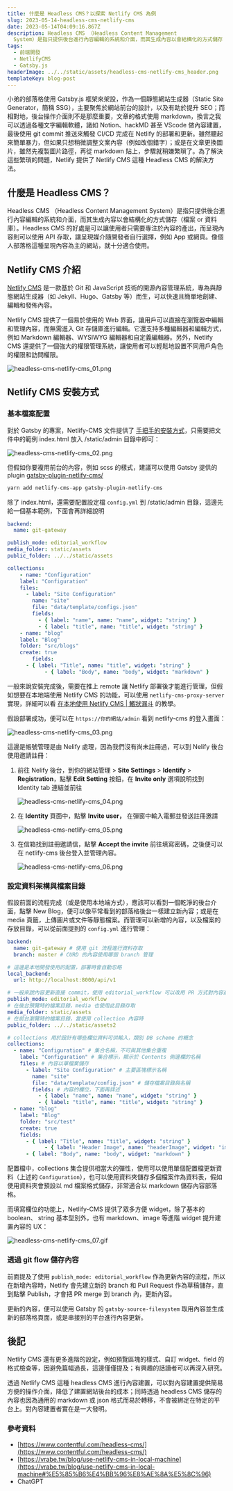 ```yaml
---
title: 什麼是 Headless CMS？以探索 Netlify CMS 為例
slug: 2023-05-14-headless-cms-netlify-cms
date: 2023-05-14T04:09:16.867Z
description: Headless CMS （Headless Content Management
  System）是指只提供後台進行內容編輯的系統和介面，而其生成內容以會結構化的方式儲存
tags:
  - 前端開發
  - NetlifyCMS
  - Gatsby.js
headerImage: ../../static/assets/headless-cms-netlify-cms_header.png
templateKey: blog-post
---
```

小弟的部落格使用 Gatsby.js 框架來架設，作為一個靜態網站生成器（Static Site Generator，簡稱 SSG），主要聚焦於網站前台的設計，以及有助於提升 SEO；而相對地，後台操作介面則不是那麼重要，文章的格式使用 markdown，換言之我可以透過各種文字編輯軟體，諸如 Notion、hackMD 甚至 VScode 做內容建置，最後使用 git commit 推送來觸發 CI/CD 完成在 Netlify 的部署和更新。雖然聽起來簡單暴力，但如果只想稍微調整文案內容（例如改個錯字）；或是在文章更換圖片，雖然先複製圖片路徑，再從 markdown 貼上，步驟就稍嫌繁瑣了。為了解決這些繁瑣的問題，Netlify 提供了 Netlify CMS 這種 Headless CMS 的解決方法。

## 什麼是 Headless CMS？

Headless CMS （Headless Content Management System）是指只提供後台進行內容編輯的系統和介面，而其生成內容以會結構化的方式儲存（檔案 or 資料庫）。Headless CMS 的好處是可以讓使用者只需要專注於內容的產出，而呈現內容則可以使用 API 存取，讓呈現媒介隨開發者自行選擇，例如 App 或網頁。像個人部落格這種呈現內容為主的網站，就十分適合使用。

## Netlify CMS 介紹

[Netlify CMS](https://docs-starters--netlify-cms-www.netlify.app/) 是一款基於 Git 和 JavaScript 技術的開源內容管理系統，專為與靜態網站生成器（如 Jekyll、Hugo、Gatsby 等）而生，可以快速且簡單地創建、編輯和發佈內容。

Netlify CMS 提供了一個易於使用的 Web 界面，讓用戶可以直接在瀏覽器中編輯和管理內容，而無需進入 Git 存儲庫進行編輯。它還支持多種編輯器和編輯方式，例如 Markdown 編輯器、WYSIWYG 編輯器和自定義編輯器。另外，Netlify CMS 還提供了一個強大的權限管理系統，讓使用者可以輕鬆地設置不同用戶角色的權限和訪問權限。

![headless-cms-netlify-cms_01.png](../../static/assets/headless-cms-netlify-cms_01.png)

## Netlify CMS 安裝方式

### 基本檔案配置

對於 Gatsby 的專案，Netlify-CMS 文件提供了 [手把手的安裝方式](https://www.notion.so/Headless-CMS-Netlify-CMS-fcce433759d94dfd9284668ffefc80e7)，只需要把文件中的範例 index.html 放入 /static/admin 目錄中即可：

![headless-cms-netlify-cms_02.png](../../static/assets/headless-cms-netlify-cms_02.png)

但假如你要複用前台的內容，例如 scss 的樣式，建議可以使用 Gatsby 提供的 plugin [gatsby-plugin-netlify-cms/](https://www.gatsbyjs.com/plugins/gatsby-plugin-netlify-cms/)

```jsx
yarn add netlify-cms-app gatsby-plugin-netlify-cms
```

除了 index.html，還需要配置設定檔 `config.yml` 到 /static/admin 目錄，這邊先給一個基本範例，下面會再詳細說明

```yaml
backend:
  name: git-gateway

publish_mode: editorial_workflow
media_folder: static/assets
public_folder: ../../static/assets

collections:
	- name: "Configuration"
    label: "Configuration"
    files:
      - label: "Site Configuration"
        name: "site"
        file: "data/template/configs.json"
        fields:
          - { label: "name", name: "name", widget: "string" }
          - { label: "title", name: "title", widget: "string" }
	- name: "blog"
    label: "Blog"
    folder: "src/blogs"
    create: true
		fields:
      - { label: "Title", name: "title", widget: "string" }
			- { label: "Body", name: "body", widget: "markdown" }
```

一般來說安裝完成後，需要在推上 remote 讓 Netlify 部署後才能進行管理，但假如想要在本地端使用 Netlify CMS 的功能，可以使用 `netlify-cms-proxy-server` 實現，詳細可以看 [在本地使用 Netlify CMS | 鰭狀漏斗](https://vrabe.tw/blog/use-netlify-cms-in-local-machine#%E8%A8%AD%E5%AE%9A%E6%B5%81%E7%A8%8B) 的教學。

假設部署成功，便可以在 `https://你的網站/admin` 看到 netlify-cms 的登入畫面：

![headless-cms-netlify-cms_03.png](../../static/assets/headless-cms-netlify-cms_03.png)

這邊是帳號管理是由 Nelify 處理，因為我們沒有尚未註冊過，可以到 Nelify 後台使用邀請註冊：

1. 前往 Nelify 後台，到你的網站管理 > **Site Settings** > **Identify** > **Registration**，點擊 **Edit Setting** 按鈕，在 **Invite only** 選項說明找到 Identity tab 連結並前往
    
    ![headless-cms-netlify-cms_04.png](../../static/assets/headless-cms-netlify-cms_04.png)
    
2. 在 **Identity** 頁面中，點擊 **Invite user，** 在彈窗中輸入電郵並發送註冊邀請
    
    ![headless-cms-netlify-cms_05.png](../../static/assets/headless-cms-netlify-cms_05.png)
    
3. 在信箱找到註冊邀請信，點擊 **Accept the invite** 前往填寫密碼，之後便可以在 netlify-cms 後台登入並管理內容。
    
    ![headless-cms-netlify-cms_06.png](../../static/assets/headless-cms-netlify-cms_06.png)
    

### 設定資料架構與檔案目錄

假設前面的流程完成（或是使用本地端方式），應該可以看到一個乾淨的後台介面，點擊 New Blog，便可以像平常看到的部落格後台一樣建立新內容；或是在 media 頁籤，上傳圖片或文件等靜態檔案。而管理可以新增的內容，以及檔案的存放目錄，可以從前面提到的 `config.yml` 進行管理：

```yaml
backend:
  name: git-gateway # 使用 git 流程進行資料存取
  branch: master # CURD 的內容使用哪個 branch 管理

# 這邊是本地開發使用的配置，部署時會自動忽略
local_backend: 
  url: http://localhost:8000/api/v1

# 一般來說內容更新直接 commit，使用 editorial_workflow 可以改用 PR 方式對內容進行暫存
publish_mode: editorial_workflow
# 在後台預覽時的檔案目錄，media 也使用此目錄存取
media_folder: static/assets
# 在前台瀏覽時的檔案目錄，當使用 collection 內容時
public_folder: ../../static/assets2

# collections 用於設計有哪些欄位資料可供輸入，類別 DB scheme 的概念
collections:
  - name: "Configuration" # 集合名稱，不可與其他集合重複
    label: "Configuration" # 集合標示，顯示於 Contents 側邊欄的名稱
    files: # 內容以單檔案儲存
      - label: "Site Configuration" # 主要區塊標示名稱
        name: "site"
        file: "data/template/config.json" # 儲存檔案目錄與名稱
        fields: # 內容的欄位，下面再詳述
          - { label: "name", name: "name", widget: "string" }
          - { label: "title", name: "title", widget: "string" }
  - name: "blog"
    label: "Blog"
    folder: "src/test"
    create: true
    fields:
      - { label: "Title", name: "title", widget: "string" }
			- { label: "Header Image", name: "headerImage", widget: "image", required: false }
      - { label: "Body", name: "body", widget: "markdown" }

```

配置檔中，collections 集合提供相當大的彈性，使用可以使用單個配置檔更新資料（上述的 `Configuration`），也可以使用資料夾儲存多個檔案作為資料表，假如使用資料夾會預設以 md 檔案格式儲存，非常適合以 markdown 儲存內容部落格。

而填寫欄位的功能上，Netlify-CMS 提供了眾多方便 widget，除了基本的 boolean、 string 基本型別外，也有 markdown、image 等進階 widget 提升建置內容的 UX：

![headless-cms-netlify-cms_07.gif](../../static/assets/headless-cms-netlify-cms_07.gif)

### 透過 git flow 儲存內容

前面提及了使用 `publish_mode: editorial_workflow` 作為更新內容的流程，所以在新增內容時，Netlify 會先建立新的 branch 和 Pull Request 作為草稿儲存，直到點擊 Publish，才會把 PR merge 到 branch 內，更新內容。

更新的內容，便可以使用 Gatsby 的 `gatsby-source-filesystem` 取用內容並生成新的部落格頁面，或是串接別的平台進行內容更新。

## 後記

Netlify CMS 還有更多進階的設定，例如預覽區塊的樣式、自訂 widget、field 的格式檢查等，因避免篇幅過長，這邊僅僅提及；有興趣的話讀者可以再深入研究。

透過 Netlify CMS 這種 headless CMS 進行內容建置，可以對內容建置提供簡易方便的操作介面，降低了建置網站後台的成本；同時透過 headless CMS 儲存的內容也因為通用的 markdown 或 json 格式而易於轉移，不會被綁定在特定的平台上。對內容建置者實在是一大發明。

### 參考資料

- [https://www.contentful.com/headless-cms/](https://www.contentful.com/headless-cms/)
- [https://vrabe.tw/blog/use-netlify-cms-in-local-machine](https://vrabe.tw/blog/use-netlify-cms-in-local-machine#%E5%85%B6%E4%BB%96%E8%AE%8A%E5%8C%96)
- ChatGPT